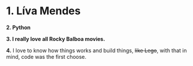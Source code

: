 # 1. Líva Mendes

**2. Python**

**3. I really love all Rocky Balboa movies.**

**4.** I love to know how things works and build things, ~~like Lego~~, with that in mind, code was the first choose.